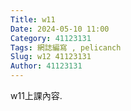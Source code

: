 ```yaml
---
Title: w11
Date: 2024-05-10 11:00
Category: 41123131
Tags: 網誌編寫 , pelicanch
Slug: w12 41123131
Author: 41123131
---
```


w11上課內容.
<!-- PELICAN_END_SUMMARY -->












